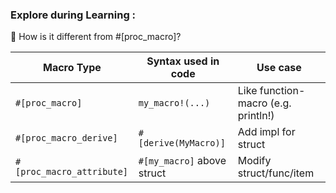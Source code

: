 ### Explore during Learning :

🔁 How is it different from #[proc_macro]?

| Macro Type	| Syntax used in code  |	Use case |
|---------------|----------------------|-------------|
|`#[proc_macro]`  |	`my_macro!(...) `    |Like function-macro (e.g. println!)|
|`#[proc_macro_derive]`	|`#[derive(MyMacro)]`	|Add impl for struct
|`#[proc_macro_attribute]`|	`#[my_macro]` above struct	|Modify struct/func/item